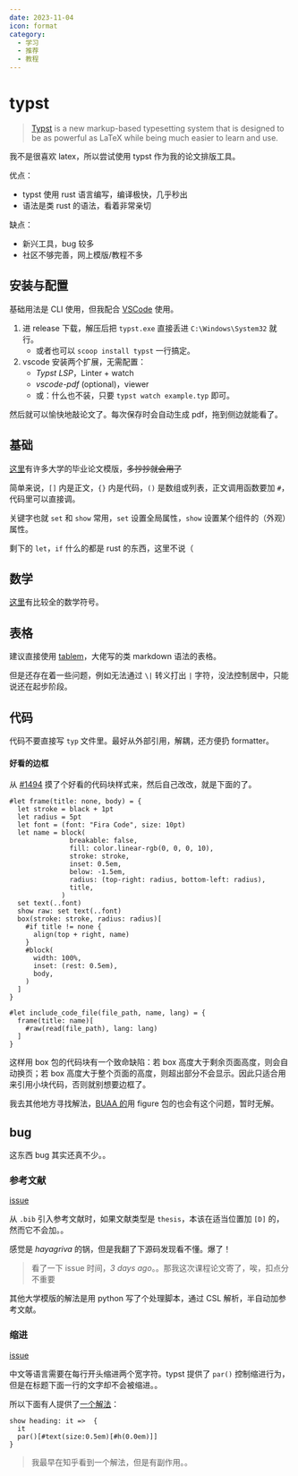 ```yaml
---
date: 2023-11-04
icon: format
category:
  - 学习
  - 推荐
  - 教程
---
```


# typst

> [Typst](https://github.com/typst/typst) is a new markup-based typesetting system that is designed to be as powerful as LaTeX while being much easier to learn and use.

我不是很喜欢 latex，所以尝试使用 typst 作为我的论文排版工具。

优点：

- typst 使用 rust 语言编写，编译极快，几乎秒出
- 语法是类 rust 的语法，看着非常亲切

缺点：

- 新兴工具，bug 较多
- 社区不够完善，网上模版/教程不多

## 安装与配置

基础用法是 CLI 使用，但我配合 [VSCode](../../coding/vscode.md) 使用。

1. 进 release 下载，解压后把 `typst.exe` 直接丢进 `C:\Windows\System32` 就行。
   - 或者也可以 `scoop install typst` 一行搞定。
2. vscode 安装两个扩展，无需配置：
   - _Typst LSP_，Linter + watch
   - _vscode-pdf_ (optional)，viewer
   - 或：什么也不装，只要 `typst watch example.typ` 即可。

然后就可以愉快地敲论文了。每次保存时会自动生成 pdf，拖到侧边就能看了。

## 基础

[这里](https://typst-doc-cn.github.io/docs/chinese/#resources)有许多大学的毕业论文模版，~~多抄抄就会用了~~

简单来说，`[]` 内是正文，`{}` 内是代码，`()` 是数组或列表，正文调用函数要加 `#`，代码里可以直接调。

关键字也就 `set` 和 `show` 常用，`set` 设置全局属性，`show` 设置某个组件的（外观）属性。

剩下的 `let`，`if` 什么的都是 rust 的东西，这里不说（

## 数学

[这里](https://github.com/brynne8/typst-undergradmath-zh/blob/main/undergradmath.pdf)有比较全的数学符号。

## 表格

建议直接使用 [tablem](https://github.com/typst/packages/tree/main/packages/preview/tablem/0.1.0)，大佬写的类 markdown 语法的表格。

但是还存在着一些问题，例如无法通过 `\|` 转义打出 `|` 字符，没法控制居中，只能说还在起步阶段。

## 代码

代码不要直接写 `typ` 文件里。最好从外部引用，解耦，还方便扔 formatter。

#### 好看的边框

从 [#1494](https://github.com/typst/typst/issues/1494#issuecomment-1591847881) 摸了个好看的代码块样式来，然后自己改改，就是下面的了。

```typ
#let frame(title: none, body) = {
  let stroke = black + 1pt
  let radius = 5pt
  let font = (font: "Fira Code", size: 10pt)
  let name = block(
               breakable: false,
               fill: color.linear-rgb(0, 0, 0, 10),
               stroke: stroke,
               inset: 0.5em,
               below: -1.5em,
               radius: (top-right: radius, bottom-left: radius),
               title,
             )
  set text(..font)
  show raw: set text(..font)
  box(stroke: stroke, radius: radius)[
    #if title != none {
      align(top + right, name)
    }
    #block(
      width: 100%,
      inset: (rest: 0.5em),
      body,
    )
  ]
}

#let include_code_file(file_path, name, lang) = {
  frame(title: name)[
    #raw(read(file_path), lang: lang)
  ]
}
```

这样用 box 包的代码块有一个致命缺陷：若 box 高度大于剩余页面高度，则会自动换页；若 box 高度大于整个页面的高度，则超出部分不会显示。因此只适合用来引用小块代码，否则就别想要边框了。

我去其他地方寻找解法，[BUAA 的](https://github.com/cherichy/BUAA-typst/blob/ab9bef8ecbdc55d4d0629c63ad96ffd5484b4f7c/functions/codeblock.typ)用 figure 包的也会有这个问题，暂时无解。

## bug

这东西 bug 其实还真不少。。

### 参考文献

[issue](https://github.com/typst/typst/issues/2548)

从 `.bib` 引入参考文献时，如果文献类型是 `thesis`，本该在适当位置加 `[D]` 的，然而它不会加。。

感觉是 _hayagriva_ 的锅，但是我翻了下源码发现看不懂。爆了！

> 看了一下 issue 时间，_3 days ago_。。那我这次课程论文寄了，唉，扣点分不重要

其他大学模版的解法是用 python 写了个处理脚本，通过 CSL 解析，半自动加参考文献。

### 缩进

[issue](https://github.com/typst/typst/issues/311)

中文等语言需要在每行开头缩进两个宽字符。typst 提供了 `par()` 控制缩进行为，但是在标题下面一行的文字却不会被缩进。。

所以下面有人提供了[一个解法](https://github.com/typst/typst/issues/311#issuecomment-1678940781)：

```
show heading: it =>  {
  it
  par()[#text(size:0.5em)[#h(0.0em)]]
}
```

> 我最早在知乎看到一个解法，但是有副作用。。
